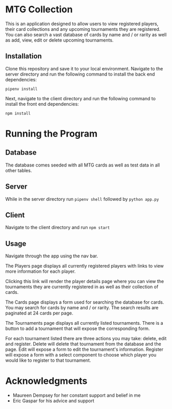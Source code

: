 # MTG Collection

This is an application designed to allow users to view registered players, their card collections and any upcoming tournaments they are registered. You can also search a vast database of cards by name and / or rarity as well as add, view, edit or delete upcoming tournaments.

## Installation

Clone this repository and save it to your local environment. Navigate to the server directory and run the following command to install the back end dependencies:

```
pipenv install
```

Next, navigate to the client directory and run the following command to install the front end dependencies:

```
npm install
```

# Running the Program

## Database

The database comes seeded with all MTG cards as well as test data in all other tables.

## Server

While in the server directory run ```pipenv shell``` followed by ```python app.py``` 

## Client

Navigate to the client directory and run ```npm start```

## Usage

Navigate through the app using the nav bar. 

The Players page displays all currently registered players with links to view more information for each player.

Clicking this link will render the player details page where you can view the tournaments they are currently registered in as well as their collection of cards.

The Cards page displays a form used for searching the database for cards. You may search for cards by name and / or rarity. The search results are paginated at 24 cards per page. 

The Tournaments page displays all currently listed tournaments. There is a button to add a tournament that will expose the corresponding form. 

For each tournament listed there are three actions you may take: delete, edit and register. Delete will delete that tournament from the database and the page. Edit will expose a form to edit the tournament's information. Register will expose a form with a select component to choose which player you would like to register to that tournament. 

# Acknowledgments

* Maureen Dempsey for her constant support and belief in me
* Eric Gaspar for his advice and support